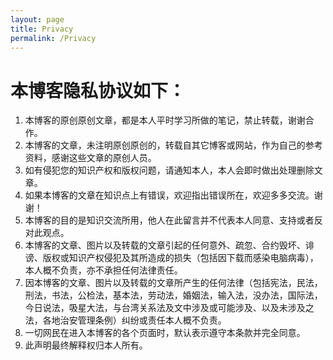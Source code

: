 ```yaml
---
layout: page
title: Privacy
permalink: /Privacy
---
```


# 本博客隐私协议如下：

1. 本博客的原创原创文章，都是本人平时学习所做的笔记，禁止转载，谢谢合作。
2. 本博客的文章，未注明原创原创的，转载自其它博客或网站，作为自己的参考资料，感谢这些文章的原创人员。
3. 如有侵犯您的知识产权和版权问题，请通知本人，本人会即时做出处理删除文章。
4. 如果本博客的文章在知识点上有错误，欢迎指出错误所在，欢迎多多交流。谢谢！
5. 本博客的目的是知识交流所用，他人在此留言并不代表本人同意、支持或者反对此观点。
6. 本博客的文章、图片以及转载的文章引起的任何意外、疏忽、合约毁坏、诽谤、版权或知识产权侵犯及其所造成的损失（包括因下载而感染电脑病毒），本人概不负责，亦不承担任何法律责任。
7. 因本博客的文章、图片以及转载的文章所产生的任何法律（包括宪法，民法，刑法，书法，公检法，基本法，劳动法，婚姻法，输入法，没办法，国际法，今日说法，吸星大法，与台湾关系法及文中涉及或可能涉及、以及未涉及之法，各地治安管理条例）纠纷或责任本人概不负责。
8. 一切网民在进入本博客的各个页面时，默认表示遵守本条款并完全同意。
9. 此声明最终解释权归本人所有。